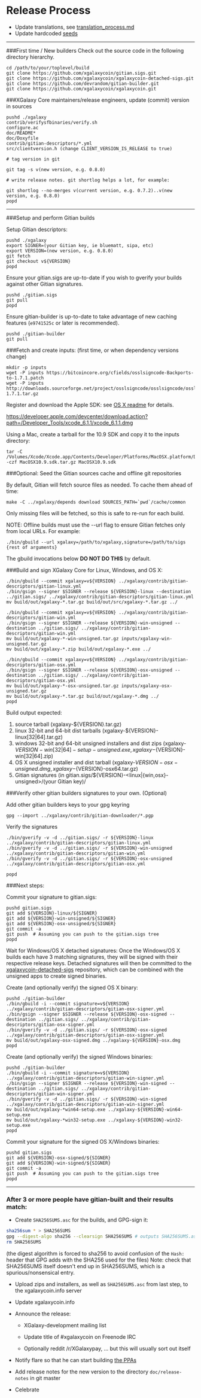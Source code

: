 Release Process
====================

* Update translations, see [translation_process.md](https://github.com/xgalaxycoin/xgalaxy/blob/master/doc/translation_process.md#syncing-with-transifex)
* Update hardcoded [seeds](/contrib/seeds)

* * *

###First time / New builders
Check out the source code in the following directory hierarchy.

	cd /path/to/your/toplevel/build
	git clone https://github.com/xgalaxycoin/gitian.sigs.git
	git clone https://github.com/xgalaxycoin/xgalaxycoin-detached-sigs.git
	git clone https://github.com/devrandom/gitian-builder.git
	git clone https://github.com/xgalaxycoin/xgalaxycoin.git

###XGalaxy Core maintainers/release engineers, update (commit) version in sources

	pushd ./xgalaxy
	contrib/verifysfbinaries/verify.sh
	configure.ac
	doc/README*
	doc/Doxyfile
	contrib/gitian-descriptors/*.yml
	src/clientversion.h (change CLIENT_VERSION_IS_RELEASE to true)

	# tag version in git

	git tag -s v(new version, e.g. 0.8.0)

	# write release notes. git shortlog helps a lot, for example:

	git shortlog --no-merges v(current version, e.g. 0.7.2)..v(new version, e.g. 0.8.0)
	popd

* * *

###Setup and perform Gitian builds

 Setup Gitian descriptors:

	pushd ./xgalaxy
	export SIGNER=(your Gitian key, ie bluematt, sipa, etc)
	export VERSION=(new version, e.g. 0.8.0)
	git fetch
	git checkout v${VERSION}
	popd

  Ensure your gitian.sigs are up-to-date if you wish to gverify your builds against other Gitian signatures.

	pushd ./gitian.sigs
	git pull
	popd

  Ensure gitian-builder is up-to-date to take advantage of new caching features (`e9741525c` or later is recommended).

	pushd ./gitian-builder
	git pull

###Fetch and create inputs: (first time, or when dependency versions change)

	mkdir -p inputs
	wget -P inputs https://bitcoincore.org/cfields/osslsigncode-Backports-to-1.7.1.patch
	wget -P inputs http://downloads.sourceforge.net/project/osslsigncode/osslsigncode/osslsigncode-1.7.1.tar.gz

 Register and download the Apple SDK: see [OS X readme](README_osx.txt) for details.

 https://developer.apple.com/devcenter/download.action?path=/Developer_Tools/xcode_6.1.1/xcode_6.1.1.dmg

 Using a Mac, create a tarball for the 10.9 SDK and copy it to the inputs directory:

	tar -C /Volumes/Xcode/Xcode.app/Contents/Developer/Platforms/MacOSX.platform/Developer/SDKs/ -czf MacOSX10.9.sdk.tar.gz MacOSX10.9.sdk

###Optional: Seed the Gitian sources cache and offline git repositories

By default, Gitian will fetch source files as needed. To cache them ahead of time:

	make -C ../xgalaxy/depends download SOURCES_PATH=`pwd`/cache/common

Only missing files will be fetched, so this is safe to re-run for each build.

NOTE: Offline builds must use the --url flag to ensure Gitian fetches only from local URLs. For example:
```
./bin/gbuild --url xgalaxy=/path/to/xgalaxy,signature=/path/to/sigs {rest of arguments}
```
The gbuild invocations below <b>DO NOT DO THIS</b> by default.

###Build and sign XGalaxy Core for Linux, Windows, and OS X:

	./bin/gbuild --commit xgalaxy=v${VERSION} ../xgalaxy/contrib/gitian-descriptors/gitian-linux.yml
	./bin/gsign --signer $SIGNER --release ${VERSION}-linux --destination ../gitian.sigs/ ../xgalaxy/contrib/gitian-descriptors/gitian-linux.yml
	mv build/out/xgalaxy-*.tar.gz build/out/src/xgalaxy-*.tar.gz ../

	./bin/gbuild --commit xgalaxy=v${VERSION} ../xgalaxy/contrib/gitian-descriptors/gitian-win.yml
	./bin/gsign --signer $SIGNER --release ${VERSION}-win-unsigned --destination ../gitian.sigs/ ../xgalaxy/contrib/gitian-descriptors/gitian-win.yml
	mv build/out/xgalaxy-*-win-unsigned.tar.gz inputs/xgalaxy-win-unsigned.tar.gz
	mv build/out/xgalaxy-*.zip build/out/xgalaxy-*.exe ../

	./bin/gbuild --commit xgalaxy=v${VERSION} ../xgalaxy/contrib/gitian-descriptors/gitian-osx.yml
	./bin/gsign --signer $SIGNER --release ${VERSION}-osx-unsigned --destination ../gitian.sigs/ ../xgalaxy/contrib/gitian-descriptors/gitian-osx.yml
	mv build/out/xgalaxy-*-osx-unsigned.tar.gz inputs/xgalaxy-osx-unsigned.tar.gz
	mv build/out/xgalaxy-*.tar.gz build/out/xgalaxy-*.dmg ../
	popd

  Build output expected:

  1. source tarball (xgalaxy-${VERSION}.tar.gz)
  2. linux 32-bit and 64-bit dist tarballs (xgalaxy-${VERSION}-linux[32|64].tar.gz)
  3. windows 32-bit and 64-bit unsigned installers and dist zips (xgalaxy-${VERSION}-win[32|64]-setup-unsigned.exe, xgalaxy-${VERSION}-win[32|64].zip)
  4. OS X unsigned installer and dist tarball (xgalaxy-${VERSION}-osx-unsigned.dmg, xgalaxy-${VERSION}-osx64.tar.gz)
  5. Gitian signatures (in gitian.sigs/${VERSION}-<linux|{win,osx}-unsigned>/(your Gitian key)/

###Verify other gitian builders signatures to your own. (Optional)

  Add other gitian builders keys to your gpg keyring

	gpg --import ../xgalaxy/contrib/gitian-downloader/*.pgp

  Verify the signatures

	./bin/gverify -v -d ../gitian.sigs/ -r ${VERSION}-linux ../xgalaxy/contrib/gitian-descriptors/gitian-linux.yml
	./bin/gverify -v -d ../gitian.sigs/ -r ${VERSION}-win-unsigned ../xgalaxy/contrib/gitian-descriptors/gitian-win.yml
	./bin/gverify -v -d ../gitian.sigs/ -r ${VERSION}-osx-unsigned ../xgalaxy/contrib/gitian-descriptors/gitian-osx.yml

	popd

###Next steps:

Commit your signature to gitian.sigs:

	pushd gitian.sigs
	git add ${VERSION}-linux/${SIGNER}
	git add ${VERSION}-win-unsigned/${SIGNER}
	git add ${VERSION}-osx-unsigned/${SIGNER}
	git commit -a
	git push  # Assuming you can push to the gitian.sigs tree
	popd

  Wait for Windows/OS X detached signatures:
	Once the Windows/OS X builds each have 3 matching signatures, they will be signed with their respective release keys.
	Detached signatures will then be committed to the [xgalaxycoin-detached-sigs](https://github.com/xgalaxycoin/xgalaxycoin-detached-sigs) repository, which can be combined with the unsigned apps to create signed binaries.

  Create (and optionally verify) the signed OS X binary:

	pushd ./gitian-builder
	./bin/gbuild -i --commit signature=v${VERSION} ../xgalaxy/contrib/gitian-descriptors/gitian-osx-signer.yml
	./bin/gsign --signer $SIGNER --release ${VERSION}-osx-signed --destination ../gitian.sigs/ ../xgalaxy/contrib/gitian-descriptors/gitian-osx-signer.yml
	./bin/gverify -v -d ../gitian.sigs/ -r ${VERSION}-osx-signed ../xgalaxy/contrib/gitian-descriptors/gitian-osx-signer.yml
	mv build/out/xgalaxy-osx-signed.dmg ../xgalaxy-${VERSION}-osx.dmg
	popd

  Create (and optionally verify) the signed Windows binaries:

	pushd ./gitian-builder
	./bin/gbuild -i --commit signature=v${VERSION} ../xgalaxy/contrib/gitian-descriptors/gitian-win-signer.yml
	./bin/gsign --signer $SIGNER --release ${VERSION}-win-signed --destination ../gitian.sigs/ ../xgalaxy/contrib/gitian-descriptors/gitian-win-signer.yml
	./bin/gverify -v -d ../gitian.sigs/ -r ${VERSION}-win-signed ../xgalaxy/contrib/gitian-descriptors/gitian-win-signer.yml
	mv build/out/xgalaxy-*win64-setup.exe ../xgalaxy-${VERSION}-win64-setup.exe
	mv build/out/xgalaxy-*win32-setup.exe ../xgalaxy-${VERSION}-win32-setup.exe
	popd

Commit your signature for the signed OS X/Windows binaries:

	pushd gitian.sigs
	git add ${VERSION}-osx-signed/${SIGNER}
	git add ${VERSION}-win-signed/${SIGNER}
	git commit -a
	git push  # Assuming you can push to the gitian.sigs tree
	popd

-------------------------------------------------------------------------

### After 3 or more people have gitian-built and their results match:

- Create `SHA256SUMS.asc` for the builds, and GPG-sign it:
```bash
sha256sum * > SHA256SUMS
gpg --digest-algo sha256 --clearsign SHA256SUMS # outputs SHA256SUMS.asc
rm SHA256SUMS
```
(the digest algorithm is forced to sha256 to avoid confusion of the `Hash:` header that GPG adds with the SHA256 used for the files)
Note: check that SHA256SUMS itself doesn't end up in SHA256SUMS, which is a spurious/nonsensical entry.

- Upload zips and installers, as well as `SHA256SUMS.asc` from last step, to the xgalaxycoin.info server

- Update xgalaxycoin.info

- Announce the release:
  - XGalaxy-development mailing list

  - Update title of #xgalaxycoin on Freenode IRC

  - Optionally reddit /r/XGalaxypay, ... but this will usually sort out itself

- Notify flare so that he can start building [the PPAs](https://launchpad.net/~xgalaxycoin.info/+archive/ubuntu/xgalaxy)

- Add release notes for the new version to the directory `doc/release-notes` in git master

- Celebrate
